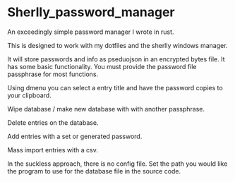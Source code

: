 # Sherlly_password_manager
An exceedingly simple password manager I wrote in rust.

This is designed to work with my dotfiles and the sherlly windows manager.

It will store passwords and info as pseduojson in an encrypted bytes file.
It has some basic functionality.
You must provide the password file passphrase for most functions.

Using dmenu you can select a entry title and have the password copies to your clipboard.

Wipe database / make new database with with another passphrase.

Delete entries on the database.

Add entries with a set or generated password.

Mass import entries with a csv.

In the suckless approach, there is no config file. Set the path you would like the program to use for the database file in the source code.

